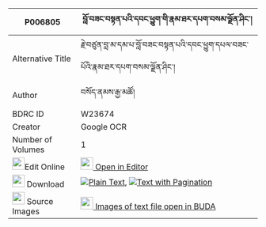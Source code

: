 |P006805|བློ་བཟང་བསྟན་པའི་དབང་ཕྱུག་གི་རྣམ་ཐར་དཔག་བསམ་ལྗོན་ཤིང་། 
| --- | --- 
|Alternative Title |རྗེ་བཙུན་བླ་མ་དམ་པ་བློ་བཟང་བསྟན་པའི་དབང་ཕྱུག་དཔལ་བཟང་པོའི་རྣམ་ཐར་དཔག་བསམ་ལྗོན་ཤིང་།
|Author| བསོད་ནམས་རྒྱ་མཚོ།
|BDRC ID | W23674
|Creator | Google OCR
|Number of Volumes| 1
|<img width="25" src="https://img.icons8.com/color/25/000000/edit-property.png">Edit Online| [<img width="25" src="https://avatars.githubusercontent.com/u/45091458?s=200&v=4"> Open in Editor](http://editor.openpecha.org/P006805)
|<img width="25" src="https://img.icons8.com/fluent/48/000000/download-2.png"/>  Download | [![](https://img.icons8.com/color/20/000000/txt.png)Plain Text](https://github.com/Openpecha/P006805/releases/download/v1/lozang_tenpa_i_wangchuk_gi_nam_plain_P006805.zip), [![](https://img.icons8.com/color/20/000000/txt.png)Text with Pagination](https://github.com/Openpecha/P006805/releases/download/v1/lozang_tenpa_i_wangchuk_gi_nam_pages_P006805.zip)
|<img width="25" src="https://img.icons8.com/plasticine/100/000000/pictures-folder.png"/>  Source Images | [<img width="25" src="https://library.bdrc.io/icons/BUDA-small.svg"> Images of text file open in BUDA](https://library.bdrc.io/show/bdr:W23674)